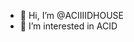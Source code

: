 - 👋 Hi, I’m @ACIIIIDHOUSE
- 👀 I’m interested in ACID

<!---
ACIIIIDHOUSE/ACIIIIDHOUSE is a ✨ special ✨ repository because its `README.md` (this file) appears on your GitHub profile.
You can click the Preview link to take a look at your changes.
--->
